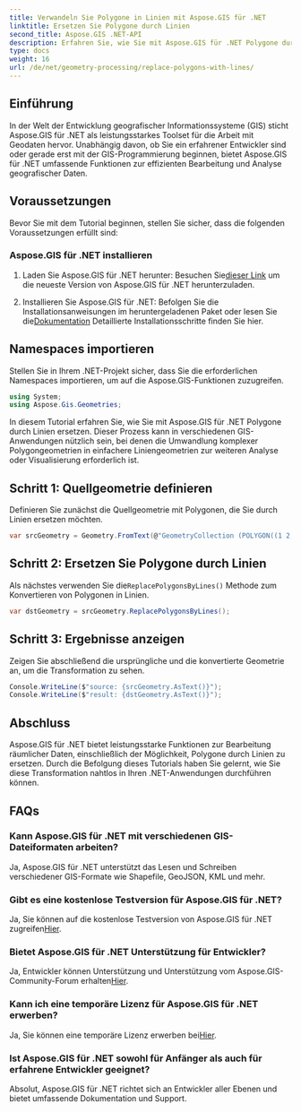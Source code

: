 ```yaml
---
title: Verwandeln Sie Polygone in Linien mit Aspose.GIS für .NET
linktitle: Ersetzen Sie Polygone durch Linien
second_title: Aspose.GIS .NET-API
description: Erfahren Sie, wie Sie mit Aspose.GIS für .NET Polygone durch Linien ersetzen. Verbessern Sie mühelos Ihre Fähigkeiten zur Bearbeitung von GIS-Daten.
type: docs
weight: 16
url: /de/net/geometry-processing/replace-polygons-with-lines/
---
```

## Einführung
In der Welt der Entwicklung geografischer Informationssysteme (GIS) sticht Aspose.GIS für .NET als leistungsstarkes Toolset für die Arbeit mit Geodaten hervor. Unabhängig davon, ob Sie ein erfahrener Entwickler sind oder gerade erst mit der GIS-Programmierung beginnen, bietet Aspose.GIS für .NET umfassende Funktionen zur effizienten Bearbeitung und Analyse geografischer Daten.
## Voraussetzungen
Bevor Sie mit dem Tutorial beginnen, stellen Sie sicher, dass die folgenden Voraussetzungen erfüllt sind:
### Aspose.GIS für .NET installieren
1.  Laden Sie Aspose.GIS für .NET herunter: Besuchen Sie[dieser Link](https://releases.aspose.com/gis/net/) um die neueste Version von Aspose.GIS für .NET herunterzuladen.
   
2.  Installieren Sie Aspose.GIS für .NET: Befolgen Sie die Installationsanweisungen im heruntergeladenen Paket oder lesen Sie die[Dokumentation](https://reference.aspose.com/gis/net/) Detaillierte Installationsschritte finden Sie hier.

## Namespaces importieren
Stellen Sie in Ihrem .NET-Projekt sicher, dass Sie die erforderlichen Namespaces importieren, um auf die Aspose.GIS-Funktionen zuzugreifen.
```csharp
using System;
using Aspose.Gis.Geometries;
```

In diesem Tutorial erfahren Sie, wie Sie mit Aspose.GIS für .NET Polygone durch Linien ersetzen. Dieser Prozess kann in verschiedenen GIS-Anwendungen nützlich sein, bei denen die Umwandlung komplexer Polygongeometrien in einfachere Liniengeometrien zur weiteren Analyse oder Visualisierung erforderlich ist.
## Schritt 1: Quellgeometrie definieren
Definieren Sie zunächst die Quellgeometrie mit Polygonen, die Sie durch Linien ersetzen möchten.
```csharp
var srcGeometry = Geometry.FromText(@"GeometryCollection (POLYGON((1 2, 1 4, 3 4, 3 2)), Point (5 1))");
```
## Schritt 2: Ersetzen Sie Polygone durch Linien
 Als nächstes verwenden Sie die`ReplacePolygonsByLines()` Methode zum Konvertieren von Polygonen in Linien.
```csharp
var dstGeometry = srcGeometry.ReplacePolygonsByLines();
```
## Schritt 3: Ergebnisse anzeigen
Zeigen Sie abschließend die ursprüngliche und die konvertierte Geometrie an, um die Transformation zu sehen.
```csharp
Console.WriteLine($"source: {srcGeometry.AsText()}");
Console.WriteLine($"result: {dstGeometry.AsText()}");
```

## Abschluss
Aspose.GIS für .NET bietet leistungsstarke Funktionen zur Bearbeitung räumlicher Daten, einschließlich der Möglichkeit, Polygone durch Linien zu ersetzen. Durch die Befolgung dieses Tutorials haben Sie gelernt, wie Sie diese Transformation nahtlos in Ihren .NET-Anwendungen durchführen können.
## FAQs
### Kann Aspose.GIS für .NET mit verschiedenen GIS-Dateiformaten arbeiten?
Ja, Aspose.GIS für .NET unterstützt das Lesen und Schreiben verschiedener GIS-Formate wie Shapefile, GeoJSON, KML und mehr.
### Gibt es eine kostenlose Testversion für Aspose.GIS für .NET?
 Ja, Sie können auf die kostenlose Testversion von Aspose.GIS für .NET zugreifen[Hier](https://releases.aspose.com/).
### Bietet Aspose.GIS für .NET Unterstützung für Entwickler?
 Ja, Entwickler können Unterstützung und Unterstützung vom Aspose.GIS-Community-Forum erhalten[Hier](https://forum.aspose.com/c/gis/33).
### Kann ich eine temporäre Lizenz für Aspose.GIS für .NET erwerben?
 Ja, Sie können eine temporäre Lizenz erwerben bei[Hier](https://purchase.aspose.com/temporary-license/).
### Ist Aspose.GIS für .NET sowohl für Anfänger als auch für erfahrene Entwickler geeignet?
Absolut, Aspose.GIS für .NET richtet sich an Entwickler aller Ebenen und bietet umfassende Dokumentation und Support.